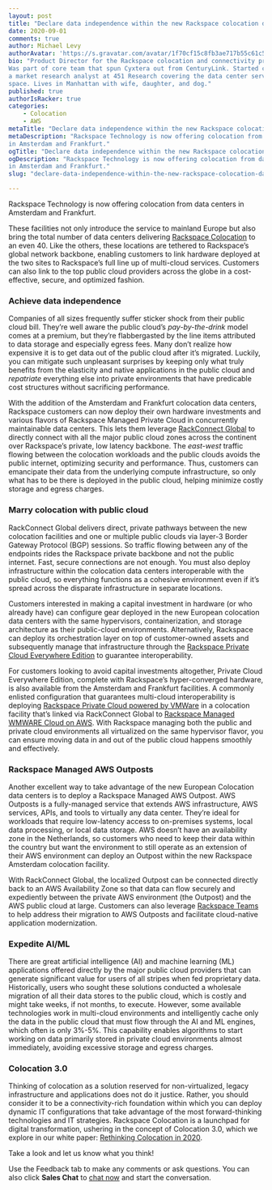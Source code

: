 ```yaml
---
layout: post
title: "Declare data independence within the new Rackspace colocation data centers in Europe"
date: 2020-09-01
comments: true
author: Michael Levy
authorAvatar: 'https://s.gravatar.com/avatar/1f70cf15c8fb3ae717b55c61c5ad6eb5'
bio: "Product Director for the Rackspace colocation and connectivity practices.
Was part of core team that spun Cyxtera out from CenturyLink. Started career as
a market research analyst at 451 Research covering the data center services
space. Lives in Manhattan with wife, daughter, and dog."
published: true
authorIsRacker: true
categories:
    - Colocation
    - AWS
metaTitle: "Declare data independence within the new Rackspace colocation data centers in Europe"
metaDescription: "Rackspace Technology is now offering colocation from data centers
in Amsterdam and Frankfurt."
ogTitle: "Declare data independence within the new Rackspace colocation data centers in Europe"
ogDescription: "Rackspace Technology is now offering colocation from data centers
in Amsterdam and Frankfurt."
slug: "declare-data-independence-within-the-new-rackspace-colocation-data-centers-in-europe"

---
```


Rackspace Technology is now offering colocation from data centers in Amsterdam
and Frankfurt.

<!--more-->

These facilities not only introduce the service to mainland Europe but also
bring the total number of data centers delivering
[Rackspace Colocation](https://www.rackspace.com/colocation) to an even 40. Like
the others, these locations are tethered to Rackspace’s global network backbone,
enabling customers to link hardware deployed at the two sites to Rackspace’s
full line up of multi-cloud services. Customers can also link to the top public
cloud providers across the globe in a cost-effective, secure, and optimized
fashion.

### Achieve data independence

Companies of all sizes frequently suffer sticker shock from their public cloud
bill. They’re well aware the public cloud’s *pay-by-the-drink* model comes at a
premium, but they’re flabbergasted by the line items attributed to data storage
and especially egress fees. Many don’t realize how expensive it is to get data
out of the public cloud after it’s migrated. Luckily, you can mitigate such
unpleasant surprises by keeping only what truly benefits from the elasticity and
native applications in the public cloud and *repatriate* everything else into
private environments that have predicable cost structures without sacrificing
performance.

With the addition of the Amsterdam and Frankfurt colocation data centers,
Rackspace customers can now deploy their own hardware investments and various
flavors of Rackspace Managed Private Cloud in concurrently maintainable data
centers. This lets them leverage [RackConnect Global](https://www.rackspace.com/cloud-connectivity/rackconnect/global)
to directly connect with all the major public cloud zones across the continent
over Rackspace’s private, low latency backbone. The *east-west* traffic flowing
between the colocation workloads and the public clouds avoids the public internet,
optimizing security and performance. Thus, customers can emancipate their data
from the underlying compute infrastructure, so only what has to be there is
deployed in the public cloud, helping minimize costly storage and egress charges.

### Marry colocation with public cloud

RackConnect Global delivers direct, private pathways between the new colocation
facilities and one or multiple public clouds via layer-3 Border Gateway Protocol
(BGP) sessions. So traffic flowing between any of the endpoints rides the Rackspace
private backbone and not the public internet. Fast, secure connections are not
enough. You must also deploy infrastructure within the colocation data centers
interoperable with the public cloud, so everything functions as a cohesive
environment even if it’s spread across the disparate infrastructure in separate
locations.

Customers interested in making a capital investment in hardware (or who already
have) can configure gear deployed in the new European colocation data centers
with the same hypervisors, containerization, and storage architecture as their
public-cloud environments. Alternatively, Rackspace can deploy its orchestration
layer on top of customer-owned assets and subsequently manage that infrastructure
through the [Rackspace Private Cloud Everywhere Edition](https://www.rackspace.com/cloud/private)
to guarantee interoperability.

For customers looking to avoid capital investments altogether, Private Cloud
Everywhere Edition, complete with Rackspace’s hyper-converged hardware, is also
available from the Amsterdam and Frankfurt facilities. A commonly enlisted
configuration that guarantees multi-cloud interoperability is deploying
[Rackspace Private Cloud powered by VMWare](https://www.rackspace.com/vmware/private-cloud)
in a colocation facility that’s linked via RackConnect Global to
[Rackspace Managed WMWARE Cloud on AWS](https://www.rackspace.com/vmware/vmc-on-aws).
With Rackspace managing both the public and private cloud environments all
virtualized on the same hypervisor flavor, you can ensure moving data in and out
of the public cloud happens smoothly and effectively.

### Rackspace Managed AWS Outposts

Another excellent way to take advantage of the new European Colocation data
centers is to deploy a Rackspace Managed AWS Outpost. AWS Outposts is a
fully-managed service that extends AWS infrastructure, AWS services, APIs, and
tools to virtually any data center. They’re ideal for workloads that require
low-latency access to on-premises systems, local data processing, or local data
storage. AWS doesn’t have an availability zone in the Netherlands, so customers
who need to keep their data within the country but want the environment to still
operate as an extension of their AWS environment can deploy an Outpost within
the new Rackspace Amsterdam colocation facility.

With RackConnect Global, the localized Outpost can be connected directly back
to an AWS Availability Zone so that data can flow securely and expediently
between the private AWS environment (the Outpost) and the AWS public cloud at
large. Customers can also leverage
[Rackspace Teams](https://www.rackspace.com/resources/rackspace-service-blocks-rackspace-teams-aws)
to help address their migration to AWS Outposts and facilitate cloud-native
application modernization.

### Expedite AI/ML

There are great artificial intelligence (AI) and machine learning (ML)
applications offered directly by the major public cloud providers that can
generate significant value for users of all stripes when fed proprietary data.
Historically, users who sought these solutions conducted a wholesale migration
of all their data stores to the public cloud, which is costly and might take weeks,
if not months, to execute. However, some available technologies work in
multi-cloud environments and intelligently cache only the data in the public
cloud that must flow through the AI and ML engines, which often is only 3%-5%.
This capability enables algorithms to start working on data primarily
stored in private cloud environments almost immediately, avoiding excessive
storage and egress charges.

### Colocation 3.0

Thinking of colocation as a solution reserved for non-virtualized, legacy
infrastructure and applications does not do it justice. Rather, you should
consider it to be a connectivity-rich foundation within which you can deploy
dynamic IT configurations that take advantage of the most forward-thinking
technologies and IT strategies. Rackspace Colocation is a launchpad for digital
transformation, ushering in the concept of Colocation 3.0, which we explore in
our white paper:
[Rethinking Colocation in 2020](https://www.rackspace.com/lp/rethinking-colo-2020?_lrsc=b011beab-d3ca-43c8-993f-69c1c2399389&utm_medium=social&utm_source=linkedin-elevate).

Take a look and let us know what you think!

Use the Feedback tab to make any comments or ask questions. You can also click
**Sales Chat** to [chat now](https://www.rackspace.com/) and start the conversation.
